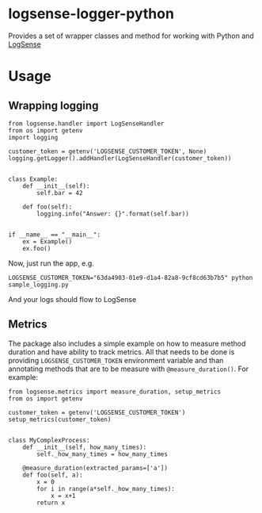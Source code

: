 # logsense-logger-python

Provides a set of wrapper classes and method for working
with Python and [LogSense](https://logsense.com)

# Usage

## Wrapping logging

```
from logsense.handler import LogSenseHandler
from os import getenv
import logging

customer_token = getenv('LOGSENSE_CUSTOMER_TOKEN', None)
logging.getLogger().addHandler(LogSenseHandler(customer_token))


class Example:
    def __init__(self):
        self.bar = 42

    def foo(self):
        logging.info("Answer: {}".format(self.bar))


if __name__ == "__main__":
    ex = Example()
    ex.foo()
```

Now, just run the app, e.g.

```
LOGSENSE_CUSTOMER_TOKEN="63da4903-01e9-d1a4-82a8-9cf8cd63b7b5" python sample_logging.py
```

And your logs should flow to LogSense

## Metrics

The package also includes a simple example on how to measure method duration
and have ability to track metrics. All that needs to be done is providing
`LOGSENSE_CUSTOMER_TOKEN` environment variable and than annotating
methods that are to be measure with `@measure_duration()`. For example:

```
from logsense.metrics import measure_duration, setup_metrics
from os import getenv

customer_token = getenv('LOGSENSE_CUSTOMER_TOKEN')
setup_metrics(customer_token)


class MyComplexProcess:
    def __init__(self, how_many_times):
        self._how_many_times = how_many_times

    @measure_duration(extracted_params=['a'])
    def foo(self, a):
        x = 0
        for i in range(a*self._how_many_times):
            x = x+1
        return x
```
